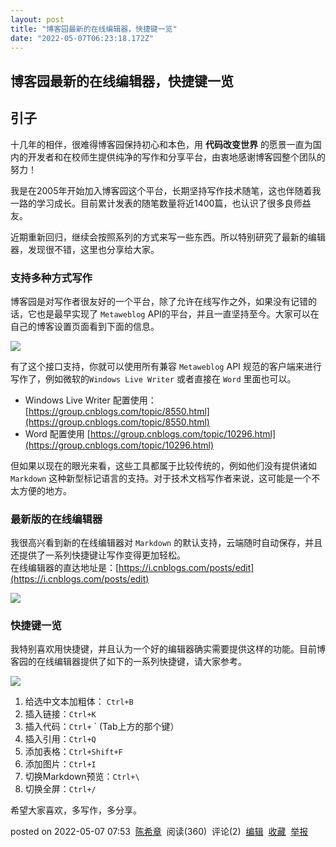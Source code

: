 ```yaml
---
layout: post
title: "博客园最新的在线编辑器，快捷键一览"
date: "2022-05-07T06:23:18.172Z"
---
```

博客园最新的在线编辑器，快捷键一览
-----------------

引子
--

十几年的相伴，很难得博客园保持初心和本色，用 **代码改变世界** 的愿景一直为国内的开发者和在校师生提供纯净的写作和分享平台，由衷地感谢博客园整个团队的努力！

我是在2005年开始加入博客园这个平台，长期坚持写作技术随笔，这也伴随着我一路的学习成长。目前累计发表的随笔数量将近1400篇，也认识了很多良师益友。

近期重新回归，继续会按照系列的方式来写一些东西。所以特别研究了最新的编辑器，发现很不错，这里也分享给大家。

### 支持多种方式写作

博客园是对写作者很友好的一个平台，除了允许在线写作之外，如果没有记错的话，它也是最早实现了 `Metaweblog` API的平台，并且一直坚持至今。大家可以在自己的博客设置页面看到下面的信息。

![](https://img2022.cnblogs.com/blog/9072/202205/9072-20220507073704824-1561078462.png)

有了这个接口支持，你就可以使用所有兼容 `Metaweblog` API 规范的客户端来进行写作了，例如微软的`Windows Live Writer` 或者直接在 `Word` 里面也可以。

*   Windows Live Writer 配置使用： [https://group.cnblogs.com/topic/8550.html](https://group.cnblogs.com/topic/8550.html)
*   Word 配置使用 [https://group.cnblogs.com/topic/10296.html](https://group.cnblogs.com/topic/10296.html)

但如果以现在的眼光来看，这些工具都属于比较传统的，例如他们没有提供诸如 `Markdown` 这种新型标记语言的支持。对于技术文档写作者来说，这可能是一个不太方便的地方。

### 最新版的在线编辑器

我很高兴看到新的在线编辑器对 `Markdown` 的默认支持，云端随时自动保存，并且还提供了一系列快捷键让写作变得更加轻松。  
在线编辑器的直达地址是：[https://i.cnblogs.com/posts/edit](https://i.cnblogs.com/posts/edit)

![](https://img2022.cnblogs.com/blog/9072/202205/9072-20220507074749451-225202291.png)

### 快捷键一览

我特别喜欢用快捷键，并且认为一个好的编辑器确实需要提供这样的功能。目前博客园的在线编辑器提供了如下的一系列快捷键，请大家参考。

![](https://img2022.cnblogs.com/blog/9072/202205/9072-20220507072407738-1673816111.png)

1.  给选中文本加粗体： `Ctrl+B`
2.  插入链接：`Ctrl+K`
3.  插入代码：`Ctrl+` \` (Tab上方的那个键）
4.  插入引用：`Ctrl+Q`
5.  添加表格：`Ctrl+Shift+F`
6.  添加图片：`Ctrl+I`
7.  切换Markdown预览：`Ctrl+\`
8.  切换全屏：`Ctrl+/`

希望大家喜欢，多写作，多分享。

posted on 2022-05-07 07:53  [陈希章](https://www.cnblogs.com/chenxizhang/)  阅读(360)  评论(2)  [编辑](https://i.cnblogs.com/EditPosts.aspx?postid=16240968)  [收藏](javascript:void(0))  [举报](javascript:void(0))